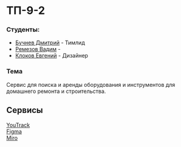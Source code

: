 # ТП-9-2

### Студенты:
- [Бучнев Дмитрий](https://github.com/BuchnevDmitry) - Тимлид
- [Ремезов Вадим](https://github.com/bitchofson) -
- [Клоков Евгений](https://github.com/e9nchrv) - Дизайнер
  
### Тема
Сервис для поиска и аренды оборудования и инструментов для домашнего ремонта и строительства.

## Сервисы
  [YouTrack](https://rentool.youtrack.cloud/agiles/159-2/current)\
  [Figma](https://www.figma.com/file/b1cB5xFWFMcpCHpYBF1Oxz/tp-9.2?type=design&mode=design&t=Bu2FpO7ULpbCLKJd-1)\
  [Miro](https://miro.com/app/dashboard/)
